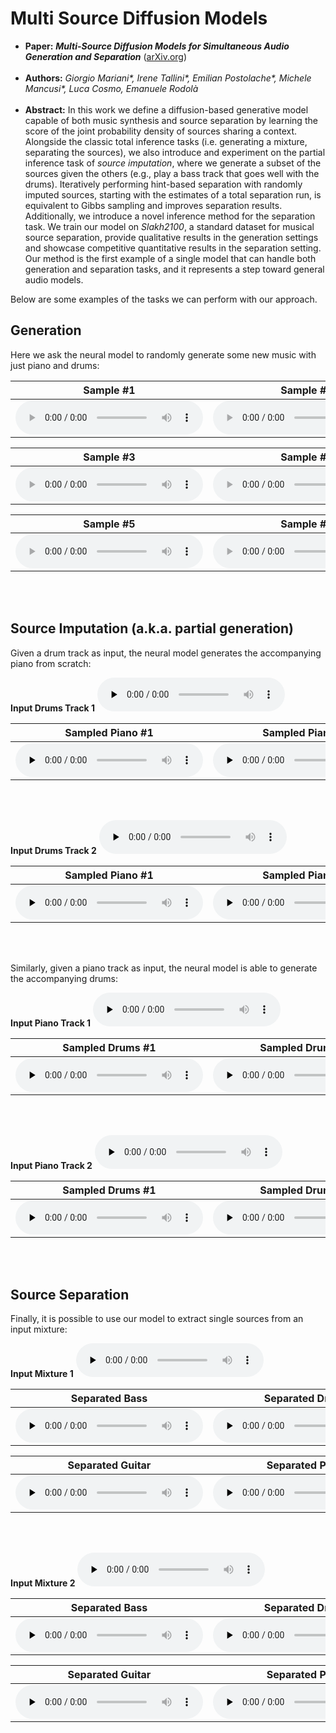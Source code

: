 # Multi Source Diffusion Models

 * **Paper:** ***Multi-Source Diffusion Models for Simultaneous Audio Generation and Separation*** \([arXiv.org](-)\)  <br/><br/>
 * **Authors:** *Giorgio Mariani\*, Irene Tallini\*, Emilian Postolache\*, Michele Mancusi\*, Luca Cosmo, Emanuele Rodolà*  <br/><br/>
 * **Abstract:**  In this work we define a diffusion-based generative model capable of both music synthesis and source separation by learning the score of the joint probability density of sources sharing a context. Alongside the classic total inference tasks (i.e. generating a mixture, separating the sources), we also introduce and experiment on the partial inference task of *source imputation*, where we generate a subset of the sources given the others (e.g., play a bass track that goes well with the drums). Iteratively performing hint-based separation with randomly imputed sources, starting with the estimates of a total separation run, is equivalent to Gibbs sampling and improves separation results.
 Additionally, we introduce a novel inference method  for the separation task. We train our model on *Slakh2100*, a standard dataset for musical source separation, provide qualitative results in the generation settings and showcase competitive quantitative results in the separation setting.
 Our method is the first example of a single model that can handle both generation and separation tasks, and it represents a step toward general audio models.

Below are some examples of the tasks we can perform with our approach.

## Generation
Here we ask the neural model to randomly generate some new music with just piano and drums:

| Sample #1    | Sample #2    |
| :----------: | :----------: |
|<audio controls><source src="media/generation/sample-1.mp3"></audio> | <audio controls><source src="media/generation/sample-2.mp3"></audio> |

| Sample #3    | Sample #4    |
| :----------: | :----------: |
| <audio controls><source src="media/generation/sample-4.mp3"></audio>| <audio controls><source src="media/generation/sample-5.mp3"></audio>|

| Sample #5    | Sample #6    |
| :----------: | :----------: |
| <audio controls><source src="media/generation/sample-3.mp3"></audio> |   <audio controls><source src="media/generation/sample-6.mp3"></audio>|


<br/><br/>

## Source Imputation (a.k.a. partial generation)
Given a drum track as input, the neural model generates the accompanying piano from scratch:

**Input Drums Track 1**
<audio controls preload="none"><source src="media/inpainting/original-2.mp3" type="audio/mpeg"> Your browser does not support the audio element.</audio>

| Sampled Piano #1 | Sampled Piano #2 |
| :----------: | :----------: |
|<audio controls preload="none"><source src="media/inpainting/sample-2-1.mp3" type="audio/mpeg"> Your browser does not support the audio element.</audio> |   <audio controls preload="none"><source src="media/inpainting/sample-2-3.mp3" type="audio/mpeg"> Your browser does not support the audio element.</audio>|

<br/><br/>

**Input Drums Track 2**
<audio controls preload="none"><source src="media/inpainting/original-1.mp3" type="audio/mpeg"> Your browser does not support the audio element.</audio>

| Sampled Piano  #1 | Sampled Piano  #2 |
| :----------: | :----------: |
|<audio controls preload="none"><source src="media/inpainting/sample-1-1.mp3" type="audio/mpeg"> Your browser does not support the audio element.</audio> |    <audio controls preload="none"><source src="media/inpainting/sample-1-2.mp3" type="audio/mpeg"> Your browser does not support the audio element.</audio> |

<br/><br/>

Similarly, given a piano track as input, the neural model is able to generate the accompanying drums:

**Input Piano Track 1**
<audio controls preload="none"><source src="media/inpainting/original-3.mp3" type="audio/mpeg"> Your browser does not support the audio element.</audio>

| Sampled Drums  #1 | Sampled Drums #2 |
| :----------: | :----------: |
| <audio controls preload="none"><source src="media/inpainting/sample-3-2.mp3" type="audio/mpeg"> Your browser does not support the audio element.</audio> |    <audio controls preload="none"><source src="media/inpainting/sample-3-3.mp3" type="audio/mpeg"> Your browser does not support the audio element.</audio>|

<br/><br/>

**Input Piano Track 2**
<audio controls preload="none"><source src="media/inpainting/original-4.mp3" type="audio/mpeg"> Your browser does not support the audio element.</audio>

| Sampled Drums #1 | Sampled Drums #2 |
| :----------: | :----------: |
|    <audio controls preload="none"><source src="media/inpainting/sample-4-3.mp3" type="audio/mpeg"> Your browser does not support the audio element.</audio> |    <audio controls preload="none"><source src="media/inpainting/sample-4-2.mp3" type="audio/mpeg"> Your browser does not support the audio element.</audio>|

<br/><br/>

## Source Separation
Finally, it is possible to use our model to extract single sources from an input mixture:

**Input Mixture 1**
<audio controls preload="none"><source src="media/separation/1/mix.mp3" type="audio/mpeg"> Your browser does not support the audio element.</audio>

| Separated Bass | Separated Drums |
| :----------: | :----------: |
|<audio controls preload="none"><source src="media/separation/1/sep-bass.mp3" type="audio/mpeg"> Your browser does not support the audio element.</audio> |    <audio controls preload="none"><source src="media/separation/1/sep-drums.mp3" type="audio/mpeg"> Your browser does not support the audio element.</audio> |

|Separated Guitar| Separated Piano|
| :----------: | :----------: |
|<audio controls preload="none"><source src="media/separation/1/sep-guitar.mp3" type="audio/mpeg"> Your browser does not support the audio element.</audio> |    <audio controls preload="none"><source src="media/separation/1/sep-piano.mp3" type="audio/mpeg"> Your browser does not support the audio element.</audio>|

<br/><br/>

**Input Mixture 2**
<audio controls preload="none"><source src="media/separation/2/mix.mp3" type="audio/mpeg"> Your browser does not support the audio element.</audio>

| Separated Bass | Separated Drums |
| :----------: | :----------: |
|<audio controls preload="none"><source src="media/separation/2/sep-bass.mp3" type="audio/mpeg"> Your browser does not support the audio element.</audio> |    <audio controls preload="none"><source src="media/separation/2/sep-drums.mp3" type="audio/mpeg"> Your browser does not support the audio element.</audio> |

|Separated Guitar| Separated Piano|
| :----------: | :----------: |
|<audio controls preload="none"><source src="media/separation/2/sep-guitar.mp3" type="audio/mpeg"> Your browser does not support the audio element.</audio> |    <audio controls preload="none"><source src="media/separation/2/sep-piano.mp3" type="audio/mpeg"> Your browser does not support the audio element.</audio>|
